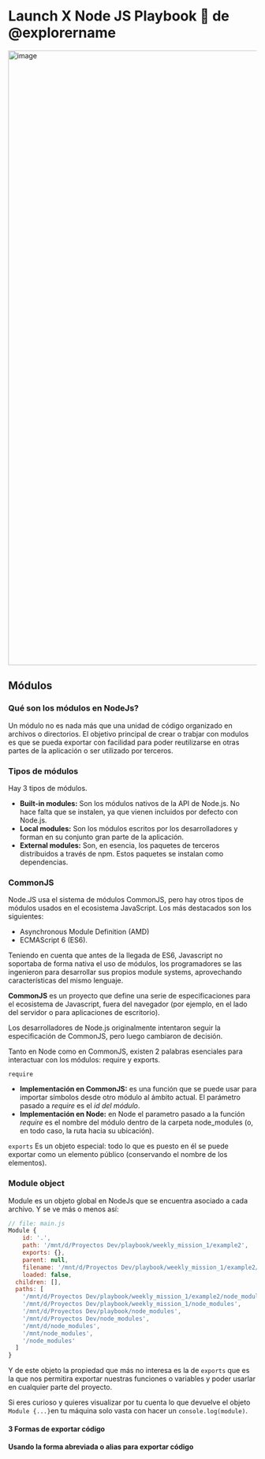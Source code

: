 # Launch X Node JS Playbook 🚀 de @explorername

<img width="1247" alt="image" src="https://user-images.githubusercontent.com/17634377/159151704-8949639b-ae5f-405a-a8b8-8d97f3f150cd.png">

## Módulos

### Qué son los módulos en NodeJs?
Un módulo no es nada más que una unidad de código organizado en archivos o directorios. El objetivo principal de crear o trabjar con modulos es que se pueda  exportar con facilidad para poder reutilizarse en otras partes de la aplicación o ser utilizado por terceros.

### Tipos de módulos 

Hay 3 tipos de módulos.
- **Built-in modules:** Son los módulos nativos de la API de Node.js. No hace falta que se instalen, ya que vienen incluidos por defecto con Node.js.
- **Local modules:** Son los módulos escritos por los desarrolladores y forman en su conjunto gran parte de la aplicación.
- **External modules:** Son, en esencia, los paquetes de terceros distribuidos a través de npm. Estos paquetes se instalan como dependencias.

### CommonJS

Node.JS usa el sistema de módulos CommonJS, pero hay otros tipos de módulos usados ​​en el ecosistema JavaScript. Los más destacados son los siguientes:
- Asynchronous Module Definition (AMD)
- ECMAScript 6 (ES6).

Teniendo en cuenta que antes de la llegada de ES6, Javascript no soportaba de forma nativa el uso de módulos, los programadores se las ingenieron para desarrollar sus propios module systems, aprovechando características del mismo lenguaje.

**CommonJS** es un proyecto que define una serie de especificaciones para el ecosistema de Javascript, fuera del navegador (por ejemplo, en el lado del servidor o para aplicaciones de escritorio).

Los desarrolladores de Node.js originalmente intentaron seguir la especificación de CommonJS, pero luego cambiaron de decisión.

Tanto en Node como en CommonJS, existen 2 palabras esenciales para interactuar con los módulos: require y exports.

`require` 
- **Implementación en CommonJS:** es una función que se puede usar para importar símbolos desde otro módulo al ámbito actual. El parámetro pasado a *require* es el *id del módulo*. 
- **Implementación en Node:** en Node el parametro pasado a la función *require* es el nombre del módulo dentro de la carpeta node_modules (o, en todo caso, la ruta hacia su ubicación).

`exports` 
Es un objeto especial: todo lo que es puesto en él se puede exportar como un elemento público (conservando el nombre de los elementos).

### Module object

Module es un objeto global en NodeJs que se encuentra asociado a cada archivo. Y se ve más o menos así:

```js
// file: main.js
Module { 
    id: '.',
    path: '/mnt/d/Proyectos Dev/playbook/weekly_mission_1/example2',
    exports: {},
    parent: null,
    filename: '/mnt/d/Proyectos Dev/playbook/weekly_mission_1/example2/main.js',
    loaded: false,
  children: [],
  paths: [
    '/mnt/d/Proyectos Dev/playbook/weekly_mission_1/example2/node_modules',
    '/mnt/d/Proyectos Dev/playbook/weekly_mission_1/node_modules',
    '/mnt/d/Proyectos Dev/playbook/node_modules',
    '/mnt/d/Proyectos Dev/node_modules',
    '/mnt/d/node_modules',
    '/mnt/node_modules',
    '/node_modules'
  ]
}
```

Y de este objeto la propiedad que más no interesa es la de `exports` que es la que nos permitira exportar nuestras funciones o variables y poder usarlar en cualquier parte del proyecto.

Si eres curioso y quieres visualizar por tu cuenta lo que devuelve el objeto `Module {...}`en tu máquina solo vasta con hacer un `console.log(module)`. 


#### 3 Formas de exportar código 

#### Usando la forma abreviada o alias para exportar código 